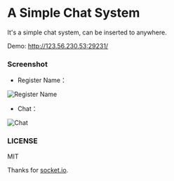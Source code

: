 A Simple Chat System
===

It's a simple chat system, can be inserted to anywhere.

Demo: http://123.56.230.53:29231/

### Screenshot

- Register Name：

![Register Name](http://ww4.sinaimg.cn/large/6c0378f8gw1f65gcx9in0j20fi0b4mxd.jpg)

- Chat：

![Chat](http://ww4.sinaimg.cn/large/6c0378f8gw1f65gidryyxj20fy0bzglz.jpg)

### LICENSE

MIT

Thanks for [socket.io](http://socket.io/).
